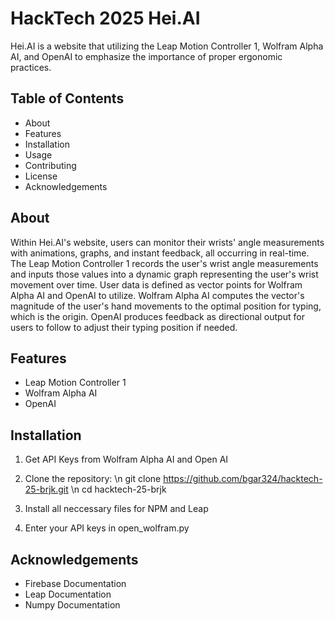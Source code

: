 # HackTech 2025 Hei.AI
Hei.AI is a website that utilizing the Leap Motion Controller 1, Wolfram Alpha AI, and OpenAI to emphasize the importance of proper ergonomic practices. 

## Table of Contents
* About
* Features
* Installation
* Usage
* Contributing
* License
* Acknowledgements

## About
Within Hei.AI's website, users can monitor their wrists' angle measurements with animations, graphs, and instant feedback, all occurring in real-time. The Leap Motion Controller 1 records the user's wrist angle measurements and inputs those values into a dynamic graph representing the user's wrist movement over time. User data is defined as vector points for Wolfram Alpha AI and OpenAI to utilize. Wolfram Alpha AI computes the vector's magnitude of the user's hand movements to the optimal position for typing, which is the origin. OpenAI produces feedback as directional output for users to follow to adjust their typing position if needed. 

## Features
* Leap Motion Controller 1
* Wolfram Alpha AI
* OpenAI

## Installation
1. Get API Keys from Wolfram Alpha AI and Open AI
2. Clone the repository: \n
git clone https://github.com/bgar324/hacktech-25-brjk.git \n
cd hacktech-25-brjk
3. Install all neccessary files for NPM and Leap

4. Enter your API keys in open_wolfram.py

## Acknowledgements 
* Firebase Documentation
* Leap Documentation
* Numpy Documentation
